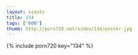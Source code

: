 ```yaml
--- 
layout: sieutv
title: 134
tags: ["000"]
thumb: http://porn720.net/video/134/poster.jpg
---
```

{% include porn720 key="134" %} 
